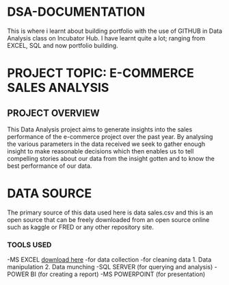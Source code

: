 # DSA-DOCUMENTATION
This is where i learnt about building portfolio with the use of GITHUB in Data Analysis class on Incubator Hub.
I have learnt quite a lot; ranging from EXCEL, SQL and now portfolio building.
# PROJECT TOPIC: E-COMMERCE SALES ANALYSIS
## PROJECT OVERVIEW
This Data Analysis project aims to generate insights into the sales performance of the e-commerce project over the past year. By analysing the various parameters in the data received we seek to gather enough insight to make reasonable decisions which then enables us to tell compelling stories about our data from the insight gotten and to know the best performance of our data.  
# DATA SOURCE
The primary source of this data used here is data sales.csv and this is an open source that can be freely downloaded from an open source online such as kaggle or FRED or any other repository site.

### TOOLS USED
-MS EXCEL [download here](https://www.microsoft.com)
      -for data collection
      -for cleaning data
        1. Data manipulation 
        2. Data munching 
-SQL SERVER (for querying and analysis)
-POWER BI (for creating a report)
-MS POWERPOINT (for presentation)

